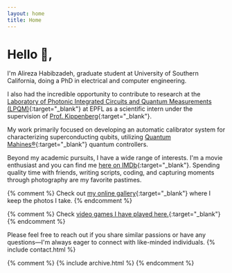 ```yaml
---
layout: home
title: Home
---
```


# Hello 👋,

I'm Alireza Habibzadeh, graduate student at University of Southern California, doing a PhD in electrical and computer engineering.

I also had the incredible opportunity to contribute to research at the
[Laboratory of Photonic Integrated Circuits and Quantum Measurements (LPQM)](https://www.epfl.ch/labs/k-lab/){:target="_blank"}
at EPFL as a scientific intern under the supervision of
[Prof.&nbsp;Kippenberg](https://scholar.google.com/citations?user=PRCbG2kAAAAJ){:target="_blank"}.

My work primarily focused on developing an automatic calibrator system for characterizing superconducting qubits, utilizing [Quantum Mahines&reg;](https://www.quantum-machines.co/){:target="_blank"} quantum controllers.

Beyond my academic pursuits, I have a wide range of interests. 
I'm a movie enthusiast and you can find me [here on IMDb](https://www.imdb.com/user/ur56527251){:target="_blank"}. 
Spending quality time with friends, writing scripts, coding, and capturing moments through photography are my favorite pastimes.

{% comment %} 
Check out 
[my online gallery](https://www.icloud.com/sharedalbum/#B0V532ODWroZNhH){:target="_blank"}
where I keep the photos I take.
{% endcomment %}

{% comment %} 
Check [video games I have played here.](https://alirezahabib.notion.site/ff364ab0105f4951ae92aeb9585519f6){:target="_blank"}
{% endcomment %}

Please feel free to reach out if you share similar passions or have any questions—I'm always eager to connect with like-minded individuals.
{% include contact.html %}

{% comment %} 
{% include archive.html %}
{% endcomment %}
